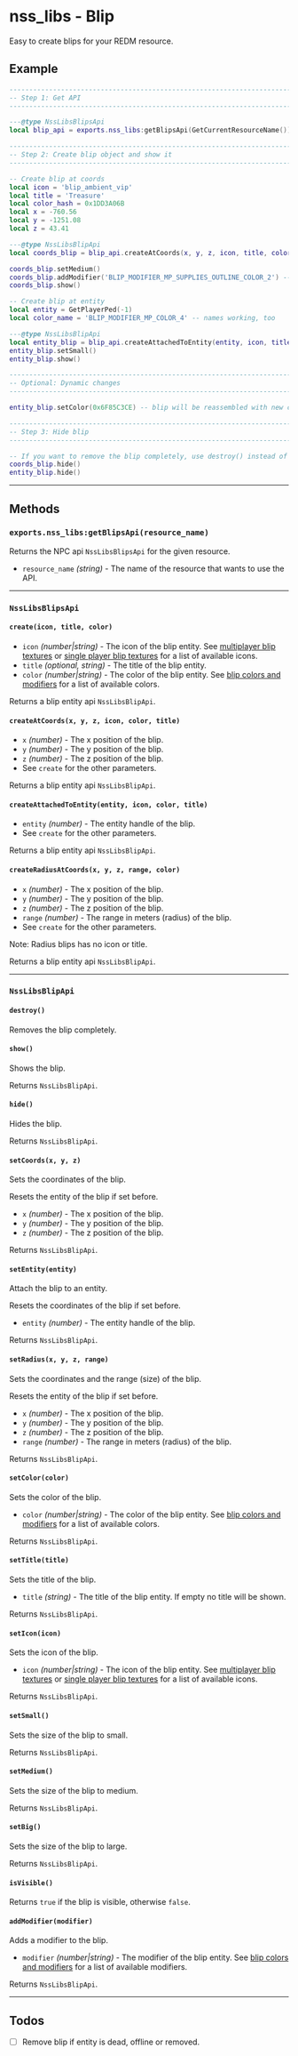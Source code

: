 # nss_libs - Blip

Easy to create blips for your REDM resource.

## Example

```lua
------------------------------------------------------------------------------
-- Step 1: Get API
------------------------------------------------------------------------------

---@type NssLibsBlipsApi
local blip_api = exports.nss_libs:getBlipsApi(GetCurrentResourceName())

------------------------------------------------------------------------------
-- Step 2: Create blip object and show it
------------------------------------------------------------------------------

-- Create blip at coords
local icon = 'blip_ambient_vip'
local title = 'Treasure'
local color_hash = 0x1DD3A06B
local x = -760.56
local y = -1251.08
local z = 43.41

---@type NssLibsBlipApi
local coords_blip = blip_api.createAtCoords(x, y, z, icon, title, color_hash)

coords_blip.setMedium()
coords_blip.addModifier('BLIP_MODIFIER_MP_SUPPLIES_OUTLINE_COLOR_2') -- Adds red outline
coords_blip.show()

-- Create blip at entity
local entity = GetPlayerPed(-1)
local color_name = 'BLIP_MODIFIER_MP_COLOR_4' -- names working, too

---@type NssLibsBlipApi
local entity_blip = blip_api.createAttachedToEntity(entity, icon, title, color_name)
entity_blip.setSmall()
entity_blip.show()

------------------------------------------------------------------------------
-- Optional: Dynamic changes
------------------------------------------------------------------------------

entity_blip.setColor(0x6F85C3CE) -- blip will be reassembled with new color.

------------------------------------------------------------------------------
-- Step 3: Hide blip
------------------------------------------------------------------------------

-- If you want to remove the blip completely, use destroy() instead of hide().
coords_blip.hide()
entity_blip.hide()
```

-------------------------------------------------------------------------------

## Methods

### `exports.nss_libs:getBlipsApi(resource_name)`

Returns the NPC api `NssLibsBlipsApi` for the given resource.

- `resource_name` _(string)_ - The name of the resource that wants to use the API.

-------------------------------------------------------------------------------

### `NssLibsBlipsApi`

#### `create(icon, title, color)`

- `icon` _(number|string)_ - The icon of the blip entity. See [multiplayer blip textures]
  or [single player blip textures] for a list of available icons.
- `title` _(optional, string)_ - The title of the blip entity.
- `color` _(number|string)_ - The color of the blip entity. See [blip colors and modifiers] for a list of available
  colors.

Returns a blip entity api `NssLibsBlipApi`.

#### `createAtCoords(x, y, z, icon, color, title)`

- `x` _(number)_ - The x position of the blip.
- `y` _(number)_ - The y position of the blip.
- `z` _(number)_ - The z position of the blip.
- See `create` for the other parameters.

Returns a blip entity api `NssLibsBlipApi`.

#### `createAttachedToEntity(entity, icon, color, title)`

- `entity` _(number)_ - The entity handle of the blip.
- See `create` for the other parameters.

Returns a blip entity api `NssLibsBlipApi`.

#### `createRadiusAtCoords(x, y, z, range, color)`

- `x` _(number)_ - The x position of the blip.
- `y` _(number)_ - The y position of the blip.
- `z` _(number)_ - The z position of the blip.
- `range` _(number)_ - The range in meters (radius) of the blip.
- See `create` for the other parameters.

Note: Radius blips has no icon or title.

Returns a blip entity api `NssLibsBlipApi`.

-------------------------------------------------------------------------------

### `NssLibsBlipApi`

#### `destroy()`

Removes the blip completely.

#### `show()`

Shows the blip.

Returns `NssLibsBlipApi`.

#### `hide()`

Hides the blip.

Returns `NssLibsBlipApi`.

#### `setCoords(x, y, z)`

Sets the coordinates of the blip.

Resets the entity of the blip if set before.

- `x` _(number)_ - The x position of the blip.
- `y` _(number)_ - The y position of the blip.
- `z` _(number)_ - The z position of the blip.

Returns `NssLibsBlipApi`.

#### `setEntity(entity)`

Attach the blip to an entity.

Resets the coordinates of the blip if set before.

- `entity` _(number)_ - The entity handle of the blip.

Returns `NssLibsBlipApi`.

#### `setRadius(x, y, z, range)`

Sets the coordinates and the range (size) of the blip.

Resets the entity of the blip if set before.

- `x` _(number)_ - The x position of the blip.
- `y` _(number)_ - The y position of the blip.
- `z` _(number)_ - The z position of the blip.
- `range` _(number)_ - The range in meters (radius) of the blip.

Returns `NssLibsBlipApi`.

#### `setColor(color)`

Sets the color of the blip.

- `color` _(number|string)_ - The color of the blip entity. See [blip colors and modifiers] for a list of available
  colors.

Returns `NssLibsBlipApi`.

#### `setTitle(title)`

Sets the title of the blip.

- `title` _(string)_ - The title of the blip entity. If empty no title will be shown.

Returns `NssLibsBlipApi`.

#### `setIcon(icon)`

Sets the icon of the blip.

- `icon` _(number|string)_ - The icon of the blip entity. See [multiplayer blip textures]
  or [single player blip textures] for a list of available icons.

Returns `NssLibsBlipApi`.

#### `setSmall()`

Sets the size of the blip to small.

Returns `NssLibsBlipApi`.

#### `setMedium()`

Sets the size of the blip to medium.

Returns `NssLibsBlipApi`.

#### `setBig()`

Sets the size of the blip to large.

Returns `NssLibsBlipApi`.

#### `isVisible()`

Returns `true` if the blip is visible, otherwise `false`.

#### `addModifier(modifier)`

Adds a modifier to the blip.

- `modifier` _(number|string)_ - The modifier of the blip entity. See [blip colors and modifiers] for a list of
  available
  modifiers.

Returns `NssLibsBlipApi`.

-------------------------------------------------------------------------------

## Todos

- [ ] Remove blip if entity is dead, offline or removed.

[multiplayer blip textures]: https://github.com/femga/rdr3_discoveries/tree/master/useful_info_from_rpfs/textures/blips_mp

[single player blip textures]: https://github.com/femga/rdr3_discoveries/tree/master/useful_info_from_rpfs/textures/blips

[blip colors and modifiers]: https://github.com/femga/rdr3_discoveries/tree/master/useful_info_from_rpfs/blip_modifiers